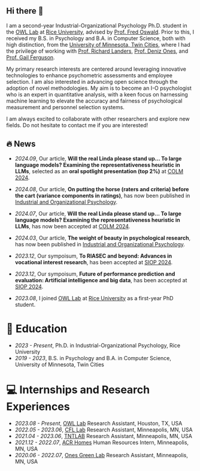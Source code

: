 

<!--
**wpengda/wpengda** is a ✨ _special_ ✨ repository because its `README.md` (this file) appears on your GitHub profile.

Here are some ideas to get you started:

- 🔭 I’m currently working on ...
- 🌱 I’m currently learning ...
- 👯 I’m looking to collaborate on ...
- 🤔 I’m looking for help with ...
- 💬 Ask me about ...
- 📫 How to reach me: ...
- 😄 Pronouns: ...
- ⚡ Fun fact: ...
-->

## Hi there 👋
I am a second-year Industrial-Organizational Psychology Ph.D. student in the [OWL Lab](https://workforce.rice.edu/) at [Rice University](https://psychology.rice.edu/graduate/industrial-organizational-psychology), advised by [Prof. Fred Oswald](https://profiles.rice.edu/faculty/fred-oswald). Prior to this, I received my B.S. in Psychology and B.A. in Computer Science, both with high distinction, from the [University of Minnesota, Twin Cities](https://twin-cities.umn.edu/), where I had the privilege of working with [Prof. Richard Landers](https://cla.umn.edu/about/directory/profile/lande065), [Prof. Deniz Ones](https://cla.umn.edu/about/directory/profile/onesx001), and [Prof. Gail Ferguson](https://icd.umn.edu/gail-ferguson).

My primary research interests are centered around leveraging innovative technologies to enhance psychometric assessments and employee selection. I am also interested in advancing open science through the adoption of novel methodologies. My aim is to become an I-O psychologist who is an expert in quantitative analysis, with a keen focus on harnessing machine learning to elevate the accuracy and fairness of psychological measurement and personnel selection systems.

I am always excited to collaborate with other researchers and explore new fields. Do not hesitate to contact me if you are interested!

## 🔥 News
- *2024.09*, Our article, **Will the real Linda please stand up... To large language models? Examining the representativeness heuristic in LLMs**, selected as an **oral spotlight presentation (top 2%)** at [COLM 2024](https://colmweb.org/).

- *2024.08*, Our article, **On putting the horse (raters and criteria) before the cart (variance components in ratings)**, has now been published in [Industrial and Organizational Psychology](https://www.cambridge.org/core/journals/industrial-and-organizational-psychology).
  
- *2024.07*, Our article, **Will the real Linda please stand up... To large language models? Examining the representativeness heuristic in LLMs**, has now been accepted at [COLM 2024](https://colmweb.org/).

- *2024.03*, Our article, **The weight of beauty in psychological research**, has now been published in [Industrial and Organizational Psychology](https://www.cambridge.org/core/journals/industrial-and-organizational-psychology).

- *2023.12*, Our sympoisum, **To RIASEC and beyond: Advances in vocational interest research**, has been accepted at [SIOP 2024](https://www.siop.org/annual-conference).

- *2023.12*, Our sympoisum, **Future of performance prediction and evaluation: Artificial intelligence and big data**, has been accepted at [SIOP 2024](https://www.siop.org/annual-conference).

- *2023.08*, I joined [OWL Lab](https://workforce.rice.edu/) at [Rice University](https://psychology.rice.edu/graduate/industrial-organizational-psychology) as a first-year PhD student. 

# 📖 Education
- *2023 - Present*, Ph.D. in Industrial-Organizational Psychology, Rice University
- *2019 - 2023*, B.S. in Psychology and B.A. in Computer Science, University of Minnesota, Twin Cities



# 💻 Internships and Research Experiences
- *2023.08 - Present*, [OWL Lab](https://workforce.rice.edu/) Research Assistant, Houston, TX, USA
- *2022.05 - 2023.06*, [CFL Lab](https://innovation.umn.edu/culture-and-family-life-lab/people/) Research Assistant, Minneapolis, MN, USA
- *2021.04 - 2023.06*, [TNTLAB](https://rlanders.net/) Research Assistant, Minneapolis, MN, USA
- *2021.12 - 2022.07*, [ACR Homes](https://acrhomes.com/) Human Resources Intern, Minneapolis, MN, USA
- *2020.06 - 2022.07*, [Ones Green Lab](https://cla.umn.edu/about/directory/profile/onesx001) Research Assistant, Minneapolis, MN, USA
